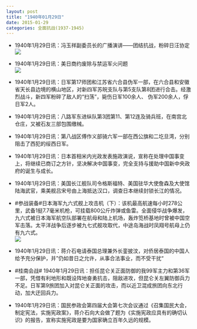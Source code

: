 ```yaml
---
layout: post
title: "1940年01月29日"
date: 2015-01-29
categories: 全面抗战(1937-1945)
---
```


<meta name="referrer" content="no-referrer" />

- 1940年1月29日讯：冯玉祥副委员长的广播演讲——团结抗战，粉碎日汪协定 <br/><img src="https://ww4.sinaimg.cn/large/aca367d8jw1eoqsllqmwqj20kt1e8h3m.jpg" />

- 1940年1月29日讯：美日商约废除与禁运军火问题 <br/><img src="https://ww2.sinaimg.cn/large/aca367d8jw1eoqqv1c42tj210m0hsdm8.jpg" />

- 1940年1月29日讯：日军第17师团和江苏省六合县伪军一部，在六合县和安徽省天长县边境的横山地区，对新四军苏皖支队与第5支队第8团进行合击。经激烈战斗，新四军粉碎了敌人的“扫荡”，毙伤日军100余人、 伪军200余人，俘日军2人。 

- 1940年1月29日讯：八路军东进纵队第3团第11、第12连及骑兵班，在南宫北仓庄，又被石友三部包围缴械。 

- 1940年1月29日讯：第八战区傅作义部骑六军一部在西公旗和二圪旦湾，分别阻击了西犯的绥西日军。 

- 1940年1月29日讯：日本首相米内光政发表施政演说，宣称在处理中国事变上，将继续已商订之方针，坚决解决中国事变，完全支持与援助中国新中央政府的诞生与成长。 

- 1940年1月29日讯：美国长江舰队司令格斯福特、美国驻华大使詹森及大使馆陆海武官，乘美舰吕宋号由上海抵达汉口，调查日本继续封锁长江的情况。 

- #参战装备#日本海军九六式舰上攻击机（下）：该机最高航速每小时278公里，武备1挺7.7毫米机枪，可挂载800公斤炸弹或鱼雷。全面侵华战争爆发，九六式被日本海军航空队部署在航母和陆上机场，轰炸笕桥基地时曾被中国空军击落。太平洋战争后逐步被九七式舰攻取代，中途岛海战时凤翔号航母上仍有九六式。 <br/><img src="https://ww4.sinaimg.cn/large/aca367d8jw1eoqa4zs595j20bt0hwwhu.jpg" />

- 1940年1月29日讯：蒋介石电请泰国总理兼外长銮披汶，对侨居泰国的中国人给予充分保护，并”仍如昔日之允许，从事合法事业，而不受干扰“ 

- #桂南会战# 1940年1月29日讯：担任昆仑关正面防御的我99军主力和第36军一部，凭借有利地形和既设阵地奋勇抗击，阻敌进攻，但昆仑关左翼防御兵力不足。日军第9旅团加入对昆仑关正面的攻击，而以近卫混成旅团向东北行动，加大迂回兵力。 

- 1940年1月29日讯：国民参政会第四届大会第七次会议通过《召集国民大会，制定宪法，实施宪政案》，蒋介石向大会做了题为《实施宪政应具有的确切认识》的报告，宣称实施宪政是要为国家确立百年久远的规模。 

